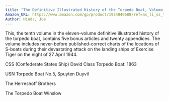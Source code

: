 ```yaml
---
title: "The Definitive Illustrated History of the Torpedo Boat, Volume X: Bonus Material and Appendixes"
Amazon_URL: https://www.amazon.com/gp/product/1934840688/ref=as_li_ss_tl?ie=UTF8&linkCode=ll1&tag=internetbo00a-20
Author: Hinds, Joe
---
```

This, the tenth volume in the eleven-volume definitive illustrated history of the torpedo boat, contains five bonus articles and twenty appendices.  The volume includes never-before published-correct charts of the locations of S-boats during their devastating attack on the landing ships of Exercise Tiger on the night of 27 April 1944.
<p>
<p>CSS (Confederate States Ship) David Class Torpedo Boat: 1863
<p>USN Torpedo Boat No.5, Spuyten Duyvil
<p>The Herreshoff Brothers
<p>The Torpedo Boat Winslow